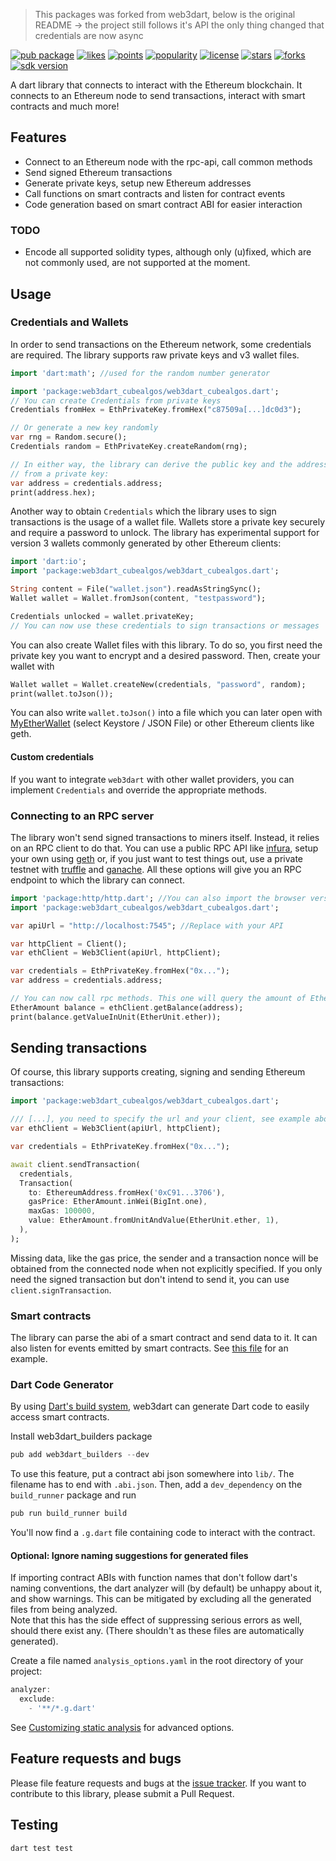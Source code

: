 > This packages was forked from web3dart, below is the original README -> the project still follows it's API the only thing changed that credentials are now async

[![pub package](https://img.shields.io/pub/v/web3dart)](https://pub.dartlang.org/packages/web3dart)
[![likes](https://img.shields.io/pub/likes/web3dart)](https://pub.dartlang.org/packages/web3dart/score)
[![points](https://img.shields.io/pub/points/web3dart)](https://pub.dartlang.org/packages/web3dart/score)
[![popularity](https://img.shields.io/pub/popularity/web3dart)](https://pub.dartlang.org/packages/web3dart/score)
[![license](https://img.shields.io/github/license/xclud/web3dart)](https://pub.dartlang.org/packages/web3dart)
[![stars](https://img.shields.io/github/stars/simolus3/web3dart)](https://github.com/xclud/web3dart/stargazers)
[![forks](https://img.shields.io/github/forks/simolus3/web3dart)](https://github.com/xclud/web3dart/network/members)
[![sdk version](https://badgen.net/pub/sdk-version/web3dart)](https://pub.dartlang.org/packages/web3dart)

A dart library that connects to interact with the Ethereum blockchain. It connects
to an Ethereum node to send transactions, interact with smart contracts and much
more!

## Features

- Connect to an Ethereum node with the rpc-api, call common methods
- Send signed Ethereum transactions
- Generate private keys, setup new Ethereum addresses
- Call functions on smart contracts and listen for contract events
- Code generation based on smart contract ABI for easier interaction

### TODO

- Encode all supported solidity types, although only (u)fixed,
  which are not commonly used, are not supported at the moment.

## Usage

### Credentials and Wallets

In order to send transactions on the Ethereum network, some credentials
are required. The library supports raw private keys and v3 wallet files.

```dart
import 'dart:math'; //used for the random number generator

import 'package:web3dart_cubealgos/web3dart_cubealgos.dart';
// You can create Credentials from private keys
Credentials fromHex = EthPrivateKey.fromHex("c87509a[...]dc0d3");

// Or generate a new key randomly
var rng = Random.secure();
Credentials random = EthPrivateKey.createRandom(rng);

// In either way, the library can derive the public key and the address
// from a private key:
var address = credentials.address;
print(address.hex);
```

Another way to obtain `Credentials` which the library uses to sign
transactions is the usage of a wallet file. Wallets store a private
key securely and require a password to unlock. The library has experimental
support for version 3 wallets commonly generated by other Ethereum clients:

```dart
import 'dart:io';
import 'package:web3dart_cubealgos/web3dart_cubealgos.dart';

String content = File("wallet.json").readAsStringSync();
Wallet wallet = Wallet.fromJson(content, "testpassword");

Credentials unlocked = wallet.privateKey;
// You can now use these credentials to sign transactions or messages
```

You can also create Wallet files with this library. To do so, you first need
the private key you want to encrypt and a desired password. Then, create
your wallet with

```dart
Wallet wallet = Wallet.createNew(credentials, "password", random);
print(wallet.toJson());
```

You can also write `wallet.toJson()` into a file which you can later open
with [MyEtherWallet](https://www.myetherwallet.com/#view-wallet-info)
(select Keystore / JSON File) or other Ethereum clients like geth.

#### Custom credentials

If you want to integrate `web3dart` with other wallet providers, you can implement
`Credentials` and override the appropriate methods.

### Connecting to an RPC server

The library won't send signed transactions to miners itself. Instead,
it relies on an RPC client to do that. You can use a public RPC API like
[infura](https://infura.io/), setup your own using [geth](https://github.com/ethereum/go-ethereum/wiki/geth)
or, if you just want to test things out, use a private testnet with
[truffle](https://www.trufflesuite.com/) and [ganache](https://www.trufflesuite.com/ganache). All these options will give you
an RPC endpoint to which the library can connect.

```dart
import 'package:http/http.dart'; //You can also import the browser version
import 'package:web3dart_cubealgos/web3dart_cubealgos.dart';

var apiUrl = "http://localhost:7545"; //Replace with your API

var httpClient = Client();
var ethClient = Web3Client(apiUrl, httpClient);

var credentials = EthPrivateKey.fromHex("0x...");
var address = credentials.address;

// You can now call rpc methods. This one will query the amount of Ether you own
EtherAmount balance = ethClient.getBalance(address);
print(balance.getValueInUnit(EtherUnit.ether));
```

## Sending transactions

Of course, this library supports creating, signing and sending Ethereum
transactions:

```dart
import 'package:web3dart_cubealgos/web3dart_cubealgos.dart';

/// [...], you need to specify the url and your client, see example above
var ethClient = Web3Client(apiUrl, httpClient);

var credentials = EthPrivateKey.fromHex("0x...");

await client.sendTransaction(
  credentials,
  Transaction(
    to: EthereumAddress.fromHex('0xC91...3706'),
    gasPrice: EtherAmount.inWei(BigInt.one),
    maxGas: 100000,
    value: EtherAmount.fromUnitAndValue(EtherUnit.ether, 1),
  ),
);
```

Missing data, like the gas price, the sender and a transaction nonce will be
obtained from the connected node when not explicitly specified. If you only need
the signed transaction but don't intend to send it, you can use
`client.signTransaction`.

### Smart contracts

The library can parse the abi of a smart contract and send data to it. It can also
listen for events emitted by smart contracts. See [this file](https://github.com/xclud/web3dart/blob/development/example/contracts.dart)
for an example.

### Dart Code Generator

By using [Dart's build system](https://github.com/dart-lang/build/), web3dart can
generate Dart code to easily access smart contracts.

Install web3dart_builders package

```dart
pub add web3dart_builders --dev
```

To use this feature, put a contract abi json somewhere into `lib/`.
The filename has to end with `.abi.json`.
Then, add a `dev_dependency` on the `build_runner` package and run

```dart
pub run build_runner build
```

You'll now find a `.g.dart` file containing code to interact with the contract.

#### Optional: Ignore naming suggestions for generated files

If importing contract ABIs with function names that don't follow dart's naming conventions, the dart analyzer will (by default) be unhappy about it, and show warnings.
This can be mitigated by excluding all the generated files from being analyzed.  
Note that this has the side effect of suppressing serious errors as well, should there exist any. (There shouldn't as these files are automatically generated).

Create a file named `analysis_options.yaml` in the root directory of your project:

```dart
analyzer:
  exclude:
    - '**/*.g.dart'
```

See [Customizing static analysis](https://dart.dev/guides/language/analysis-options) for advanced options.

## Feature requests and bugs

Please file feature requests and bugs at the [issue tracker][tracker].
If you want to contribute to this library, please submit a Pull Request.

[tracker]: https://github.com/xclud/web3dart/issues/new

## Testing

```dart
dart test test
```
